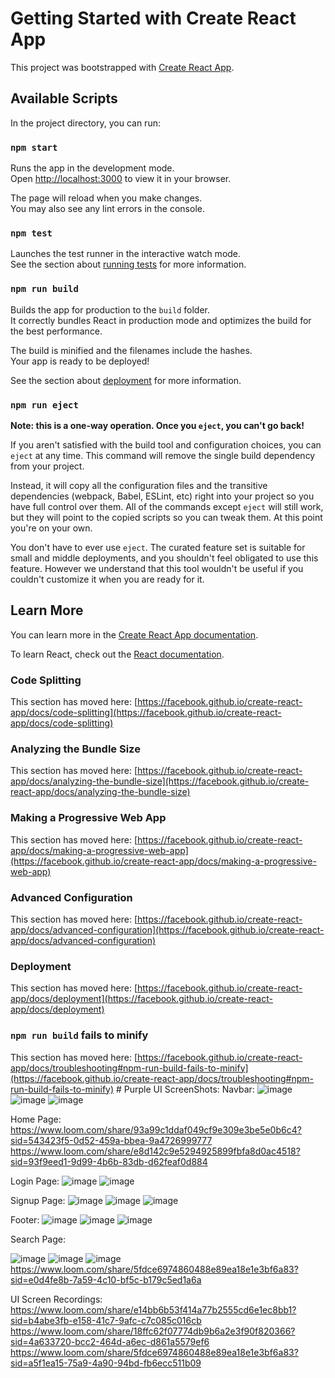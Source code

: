 # Getting Started with Create React App

This project was bootstrapped with [Create React App](https://github.com/facebook/create-react-app).

## Available Scripts

In the project directory, you can run:

### `npm start`

Runs the app in the development mode.\
Open [http://localhost:3000](http://localhost:3000) to view it in your browser.

The page will reload when you make changes.\
You may also see any lint errors in the console.

### `npm test`

Launches the test runner in the interactive watch mode.\
See the section about [running tests](https://facebook.github.io/create-react-app/docs/running-tests) for more information.

### `npm run build`

Builds the app for production to the `build` folder.\
It correctly bundles React in production mode and optimizes the build for the best performance.

The build is minified and the filenames include the hashes.\
Your app is ready to be deployed!

See the section about [deployment](https://facebook.github.io/create-react-app/docs/deployment) for more information.

### `npm run eject`

**Note: this is a one-way operation. Once you `eject`, you can't go back!**

If you aren't satisfied with the build tool and configuration choices, you can `eject` at any time. This command will remove the single build dependency from your project.

Instead, it will copy all the configuration files and the transitive dependencies (webpack, Babel, ESLint, etc) right into your project so you have full control over them. All of the commands except `eject` will still work, but they will point to the copied scripts so you can tweak them. At this point you're on your own.

You don't have to ever use `eject`. The curated feature set is suitable for small and middle deployments, and you shouldn't feel obligated to use this feature. However we understand that this tool wouldn't be useful if you couldn't customize it when you are ready for it.

## Learn More

You can learn more in the [Create React App documentation](https://facebook.github.io/create-react-app/docs/getting-started).

To learn React, check out the [React documentation](https://reactjs.org/).

### Code Splitting

This section has moved here: [https://facebook.github.io/create-react-app/docs/code-splitting](https://facebook.github.io/create-react-app/docs/code-splitting)

### Analyzing the Bundle Size

This section has moved here: [https://facebook.github.io/create-react-app/docs/analyzing-the-bundle-size](https://facebook.github.io/create-react-app/docs/analyzing-the-bundle-size)

### Making a Progressive Web App

This section has moved here: [https://facebook.github.io/create-react-app/docs/making-a-progressive-web-app](https://facebook.github.io/create-react-app/docs/making-a-progressive-web-app)

### Advanced Configuration

This section has moved here: [https://facebook.github.io/create-react-app/docs/advanced-configuration](https://facebook.github.io/create-react-app/docs/advanced-configuration)

### Deployment

This section has moved here: [https://facebook.github.io/create-react-app/docs/deployment](https://facebook.github.io/create-react-app/docs/deployment)

### `npm run build` fails to minify

This section has moved here: [https://facebook.github.io/create-react-app/docs/troubleshooting#npm-run-build-fails-to-minify](https://facebook.github.io/create-react-app/docs/troubleshooting#npm-run-build-fails-to-minify)
#   P u r p l e 
 
UI ScreenShots:
Navbar:
![image](https://github.com/palak-chaturvedi/PurpleMaze/assets/76614165/458caed9-1b70-4a3d-b962-84bee9eed5fe)
![image](https://github.com/palak-chaturvedi/PurpleMaze/assets/76614165/b78d91d3-5666-409c-9656-0ec1035a2f5b)
![image](https://github.com/palak-chaturvedi/PurpleMaze/assets/76614165/60c2fe16-5e3c-4bd1-8c45-a68fd16aeb24)

Home Page:
https://www.loom.com/share/93a99c1ddaf049cf9e309e3be5e0b6c4?sid=543423f5-0d52-459a-bbea-9a4726999777
https://www.loom.com/share/e8d142c9e5294925899fbfa8d0ac4518?sid=93f9eed1-9d99-4b6b-83db-d62feaf0d884

Login Page:
![image](https://github.com/palak-chaturvedi/PurpleMaze/assets/76614165/26c5982d-ff60-4ed8-9b49-98b4f933771f)
![image](https://github.com/palak-chaturvedi/PurpleMaze/assets/76614165/585e98fa-90a2-408c-9e79-99b112c19fbb)

Signup Page:
![image](https://github.com/palak-chaturvedi/PurpleMaze/assets/76614165/69f08d3e-1aba-4b11-a63a-1889cde0b63a)
![image](https://github.com/palak-chaturvedi/PurpleMaze/assets/76614165/5010beff-b4b1-4a55-830f-fcaf14ae7945)
![image](https://github.com/palak-chaturvedi/PurpleMaze/assets/76614165/95a39cb6-09c6-4b78-aff3-f02567578a08)

Footer:
![image](https://github.com/palak-chaturvedi/PurpleMaze/assets/76614165/5b3ae7e0-afa0-4607-9024-5ee4f29fe0e9)
![image](https://github.com/palak-chaturvedi/PurpleMaze/assets/76614165/5a207cc8-74d6-4a64-a1b9-617e0bae0d3d)
![image](https://github.com/palak-chaturvedi/PurpleMaze/assets/76614165/3392fe1f-3fcd-4676-a3f8-46dd58a28612)

Search Page:

![image](https://github.com/palak-chaturvedi/PurpleMaze/assets/76614165/d1f07a44-0013-4494-bea8-4ac539c6a38c)
![image](https://github.com/palak-chaturvedi/PurpleMaze/assets/76614165/2cc9f335-8eae-4840-9d6b-297cc57976a6)
![image](https://github.com/palak-chaturvedi/PurpleMaze/assets/76614165/7c1fd915-ba67-47b0-82d9-e96f292b1769)
https://www.loom.com/share/5fdce6974860488e89ea18e1e3bf6a83?sid=e0d4fe8b-7a59-4c10-bf5c-b179c5ed1a6a

UI Screen Recordings:
https://www.loom.com/share/e14bb6b53f414a77b2555cd6e1ec8bb1?sid=b4abe3fb-e158-41c7-9afc-c7c085c016cb
https://www.loom.com/share/18ffc62f07774db9b6a2e3f90f820366?sid=4a633720-bcc2-464d-a6ec-d861a5579ef6
https://www.loom.com/share/5fdce6974860488e89ea18e1e3bf6a83?sid=a5f1ea15-75a9-4a90-94bd-fb6ecc511b09

 
